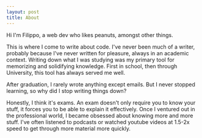 ```yaml
---
layout: post
title: About
---
```


Hi I'm Filippo, a web dev who likes peanuts, amongst other things.  

This is where I come to write about code. I've never been much of a writer, probably because I've never written for pleasure, always in an academic context. Writing down what I was studying was my primary tool for memorizing and solidifying knowledge. First in school, then through University, this tool has always served me well. 

After graduation, I rarely wrote anything except emails. But I never stopped learning, so why did I stop writing things down? 

Honestly, I think it's exams. 
An exam doesn't only require you to know your stuff, it forces you to be able to explain it effectively. Once I ventured out in the professional world, I became obsessed about knowing more and more stuff. I've often listened to podcasts or watched youtube videos at 1.5-2x speed to get through more material more quickly. 